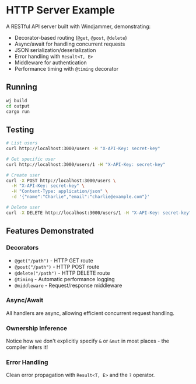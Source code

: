 # HTTP Server Example

A RESTful API server built with Windjammer, demonstrating:

- Decorator-based routing (`@get`, `@post`, `@delete`)
- Async/await for handling concurrent requests
- JSON serialization/deserialization
- Error handling with `Result<T, E>`
- Middleware for authentication
- Performance timing with `@timing` decorator

## Running

```bash
wj build
cd output
cargo run
```

## Testing

```bash
# List users
curl http://localhost:3000/users -H "X-API-Key: secret-key"

# Get specific user
curl http://localhost:3000/users/1 -H "X-API-Key: secret-key"

# Create user
curl -X POST http://localhost:3000/users \
  -H "X-API-Key: secret-key" \
  -H "Content-Type: application/json" \
  -d '{"name":"Charlie","email":"charlie@example.com"}'

# Delete user
curl -X DELETE http://localhost:3000/users/1 -H "X-API-Key: secret-key"
```

## Features Demonstrated

### Decorators
- `@get("/path")` - HTTP GET route
- `@post("/path")` - HTTP POST route
- `@delete("/path")` - HTTP DELETE route
- `@timing` - Automatic performance logging
- `@middleware` - Request/response middleware

### Async/Await
All handlers are async, allowing efficient concurrent request handling.

### Ownership Inference
Notice how we don't explicitly specify `&` or `&mut` in most places - the compiler infers it!

### Error Handling
Clean error propagation with `Result<T, E>` and the `?` operator.

